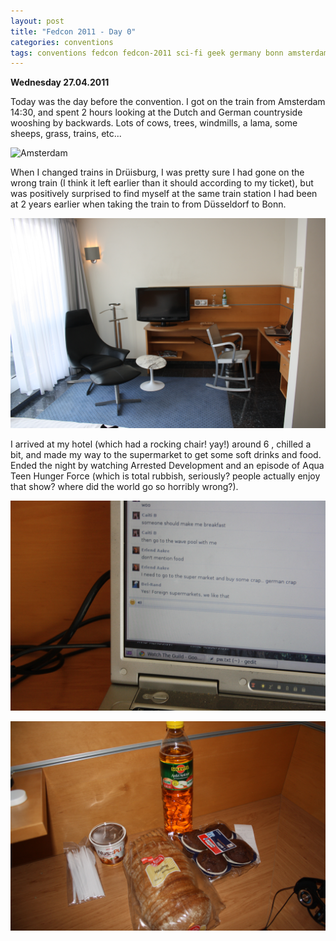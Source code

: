 ```yaml
---
layout: post
title: "Fedcon 2011 - Day 0"
categories: conventions
tags: conventions fedcon fedcon-2011 sci-fi geek germany bonn amsterdam aqua-teen-hunger-force arrested-development conventions dusseldorf rocking-chair train tv waybackmachine
---
```


**Wednesday 27.04.2011**

Today was the day before the convention. I got on the train from Amsterdam 14:30, and spent 2 hours looking at the Dutch and German countryside wooshing by backwards. Lots of cows, trees, windmills, a lama, some sheeps, grass, trains, etc...

![Amsterdam](/images/2011-fedcon-amsterdam.jpg)

When I changed trains in Drüisburg, I was pretty sure I had gone on the wrong train (I think it left earlier than it should according to my ticket), but was positively surprised to find myself at the same train station I had been at 2 years earlier when taking the train to from Düsseldorf to Bonn.

![Amsterdam](/images/2011-fedcon-hotelroom.jpg)

I arrived at my hotel (which had a rocking chair! yay!) around 6 , chilled a bit, and made my way to the supermarket to get some soft drinks and food. Ended the night by watching Arrested Development and an episode of Aqua Teen Hunger Force (which is total rubbish, seriously? people actually enjoy that show? where did the world go so horribly wrong?).

![Watch the guild chat](/images/2011-fedcon-chat.jpg)

![Unhealthy German food](/images/2011-fedcon-food.jpg)


